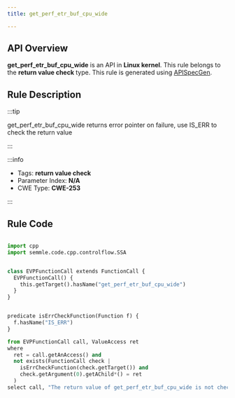 ```yaml
---
title: get_perf_etr_buf_cpu_wide

---
```



## API Overview
**get_perf_etr_buf_cpu_wide** is an API in **Linux kernel**. This rule belongs to the **return value check** type. This rule is generated using [APISpecGen](../../tools/APISpecGen).
## Rule Description

:::tip

get_perf_etr_buf_cpu_wide returns error pointer on failure, use IS_ERR to check the return value

:::

:::info

- Tags: **return value check**
- Parameter Index: **N/A**
- CWE Type: **CWE-253**

:::

## Rule Code
```python

import cpp
import semmle.code.cpp.controlflow.SSA


class EVPFunctionCall extends FunctionCall {
  EVPFunctionCall() {
    this.getTarget().hasName("get_perf_etr_buf_cpu_wide")
  }
}


predicate isErrCheckFunction(Function f) {
  f.hasName("IS_ERR") 
}

from EVPFunctionCall call, ValueAccess ret
where
  ret = call.getAnAccess() and
  not exists(FunctionCall check |
    isErrCheckFunction(check.getTarget()) and
    check.getArgument(0).getAChild*() = ret
  )
select call, "The return value of get_perf_etr_buf_cpu_wide is not checked with IS_ERR."
    
```